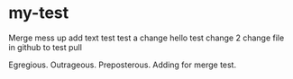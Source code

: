 # my-test

Merge mess up add text test
test a change
hello test change 2
change file in github to test pull

Egregious. Outrageous. Preposterous.  Adding for merge test.
